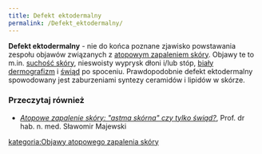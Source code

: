 ```yaml
---
title: Defekt ektodermalny
permalink: /Defekt_ektodermalny/
---
```


**Defekt ektodermalny** - nie do końca poznane zjawisko powstawania zespołu objawów związanych z [atopowym zapaleniem skóry](/atopedia/atopowe_zapalenie_skóry "wikilink"). Objawy te to m.in. [suchość skóry](/atopedia/suchość_skóry "wikilink"), nieswoisty wyprysk dłoni i/lub stóp, [biały dermografizm](/atopedia/biały_dermografizm "wikilink") i [świąd](/atopedia/świąd "wikilink") po spoceniu. Prawdopodobnie defekt ektodermalny spowodowany jest zaburzeniami syntezy ceramidów i lipidów w skórze.

### Przeczytaj również

-   *[Atopowe zapalenie skóry: "astma skórna" czy tylko świąd?](http://www.alergia.org.pl/lek.arch1/archiwum/00_03/atopowe.html)*, Prof. dr hab. n. med. Sławomir Majewski

[kategoria:Objawy atopowego zapalenia skóry](/atopedia/kategoria:Objawy_atopowego_zapalenia_skóry "wikilink")